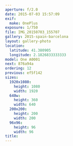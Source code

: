 ```yaml
---
aperture: f/2.0
date: 2015-07-03 15:57:09
exif:
  make: OnePlus
exposure: 1/750
file: IMG_20150703_155707
gallery: 2015-spain-barcelona
layout: gallery-photo
location:
  latitude: 41.380905
  longitude: 2.1826833333333
model: One A0001
next: 876a94a
ordering: 12
previous: ef5f142
sizes:
  1920x1080:
    height: 1080
    width: 1920
  640w:
    height: 360
    width: 640
  200x200:
    height: 200
    width: 200
  96x96:
    height: 96
    width: 96
title: 
---
```

